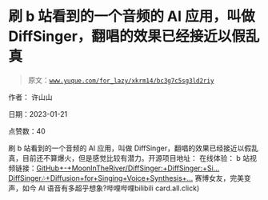 # 刷 b 站看到的一个音频的 AI 应用，叫做 DiffSinger，翻唱的效果已经接近以假乱真

> 原文：[`www.yuque.com/for_lazy/xkrm14/bc3g7c5sg3ld2riy`](https://www.yuque.com/for_lazy/xkrm14/bc3g7c5sg3ld2riy)

作者： 许山山 

日期：2023-01-21 

点赞数：40 

刷 b 站看到的一个音频的 AI 应用，叫做 DiffSinger，翻唱的效果已经接近以假乱真，目前还不算爆火，但是感觉比较有潜力。开源项目地址： 在线体验： b 站视频链接：[GitHub+-+MoonInTheRiver/DiffSinger:+DiffSinger:+Si...](https://github.com/MoonInTheRiver/DiffSinger) [DiffSinger🎶+Diffusion+for+Singing+Voice+Synthesis+...](https://huggingface.co/spaces/Silentlin/DiffSinger) 赛博女友，完美变声，如今 AI 语音有多超乎想象?哔哩哔哩bilibili card.all.click) 

